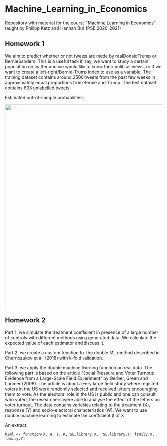 # Machine_Learning_in_Economics
Repository with material for the course "Machine Learning in Economics" taught by Philipp Ketz and Hannah Bull (PSE 2020-2021)

## Homework 1

We aim to predict whether or not tweets are made by realDonaldTrump or BernieSanders. This is a useful task if, say, we want to study a certain population on twitter and we would like to know their political views, or if we want to create a left-right/Bernie-Trump index to use as a variable. The training dataset contains around 2500 tweets from the past few weeks in approximately equal proportions from Bernie and Trump. The test dataset contains 633 unlabelled tweets.

Estimated out-of-sample probabilities:

<img src="https://user-images.githubusercontent.com/33840988/166444875-a836228f-10d5-4a2f-93fb-1b95b507b7be.png" width="650" />

## Homework 2

Part 1: we simulate the treatment coefficient in presence of a large number of controls with different methods using generated data. We calculate the expected value of each estimator and discuss it.

Part 2: we create a custom function for the double ML method described in Chernozukov et al. (2018) with k-fold validation.

Part 3: we apply the double machine learning function on real data. The following part is based on the article “Social Pressure and Voter Turnout: Evidence from a Large-Scale Field Experiment” by Gerber, Green and Larimer (2008). The article is about a very large field study where registed voters in the US were randomly selected and received letters encouraging them to vote. As the electoral role in the US is public and one can consult who voted, the researchers were able to analyse the effect of the letters on voter turnout. The data contains variables relating to the treatment (X), response (Y) and socio-electoral characteristics (W). We want to use double machine learning to estimate the coefficient β of X


An extract:

```
k2ml <- function(X, W, Y, K, SL.library.X,  SL.library.Y, family.X, family.Y)

```
